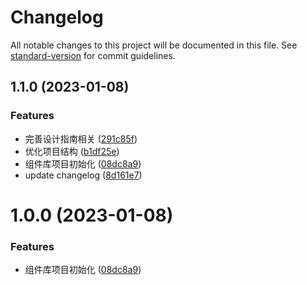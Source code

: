 # Changelog

All notable changes to this project will be documented in this file. See [standard-version](https://github.com/conventional-changelog/standard-version) for commit guidelines.

## 1.1.0 (2023-01-08)


### Features

* 完善设计指南相关 ([291c85f](https://github.com/kviewui/kviewui/commit/291c85fc113ff7144306521097dd858ab1a7585c))
* 优化项目结构 ([b1df25e](https://github.com/kviewui/kviewui/commit/b1df25e3776dcb1b061f64b8473b1c6c71d91dee))
* 组件库项目初始化 ([08dc8a9](https://github.com/kviewui/kviewui/commit/08dc8a94ed014b877bc1ac67f6dda7843375ea84))
* update changelog ([8d161e7](https://github.com/kviewui/kviewui/commit/8d161e7bd8a37e75e6f6208fa9207a2e6ec27a05))

# 1.0.0 (2023-01-08)


### Features

* 组件库项目初始化 ([08dc8a9](https://github.com/kviewui/kviewui/commit/08dc8a94ed014b877bc1ac67f6dda7843375ea84))
